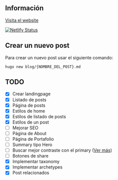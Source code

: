 ## Información

[Visita el website](https://christiam-mena.netlify.app/)

[![Netlify Status](https://api.netlify.com/api/v1/badges/7a2eb971-cefb-451c-8e52-96b565217e61/deploy-status)](https://app.netlify.com/sites/christiam-mena/deploys)

## Crear un nuevo post

Para crear un nuevo post usar el siguiente comando:

``hugo new blog/{NOMBRE_DEL_POST}.md``

## TODO
- [x] Crear landingpage
- [x] Listado de posts
- [x] Página de posts
- [x] Estilos de home
- [x] Estilos de listado de posts
- [x] Estilos de un post
- [ ] Mejorar SEO
- [ ] Página de About
- [ ] Página de Portafolio
- [ ] Summary tipo Hero
- [ ] Buscar mejor contraste con el primary ([Ver más](https://whocanuse.com/))
- [ ] Botones de share
- [x] Implementar taxonomy
- [x] Implementar archetypes
- [x] Post relacionados
